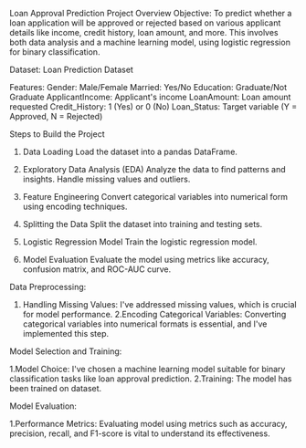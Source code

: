 Loan Approval Prediction Project Overview
Objective:
To predict whether a loan application will be approved or rejected based on various applicant details like income, credit history, loan amount, and more. 
This involves both data analysis and a machine learning model, using logistic regression for binary classification.

Dataset: Loan Prediction Dataset

Features:
Gender: Male/Female
Married: Yes/No
Education: Graduate/Not Graduate
ApplicantIncome: Applicant's income
LoanAmount: Loan amount requested
Credit_History: 1 (Yes) or 0 (No)
Loan_Status: Target variable (Y = Approved, N = Rejected)

Steps to Build the Project
1. Data Loading
Load the dataset into a pandas DataFrame.

2. Exploratory Data Analysis (EDA)
Analyze the data to find patterns and insights.
Handle missing values and outliers.

3. Feature Engineering
Convert categorical variables into numerical form using encoding techniques.

4. Splitting the Data
Split the dataset into training and testing sets.

5. Logistic Regression Model
Train the logistic regression model.

6. Model Evaluation
Evaluate the model using metrics like accuracy, confusion matrix, and ROC-AUC curve.



Data Preprocessing:

1. Handling Missing Values: I've addressed missing values, which is crucial for model performance.
2.Encoding Categorical Variables: Converting categorical variables into numerical formats is essential, and I've implemented this step.

Model Selection and Training:

1.Model Choice: I've chosen a machine learning model suitable for binary classification tasks like loan approval prediction.
2.Training: The model has been trained on dataset.

Model Evaluation:

1.Performance Metrics: Evaluating  model using metrics such as accuracy, precision, recall, and F1-score is vital to understand its effectiveness.
